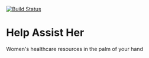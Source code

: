 [![Build Status](https://travis-ci.org/HelpAssistHer/help-assist-her.svg?branch=master)](https://travis-ci.org/HelpAssistHer/help-assist-her)
# Help Assist Her
Women's healthcare resources in the palm of your hand
